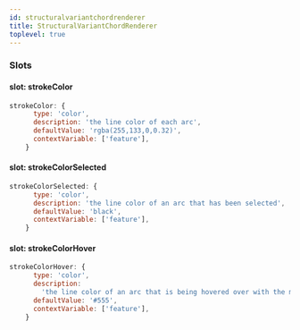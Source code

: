 ```yaml
---
id: structuralvariantchordrenderer
title: StructuralVariantChordRenderer
toplevel: true
---
```


### Slots

#### slot: strokeColor

```js
strokeColor: {
      type: 'color',
      description: 'the line color of each arc',
      defaultValue: 'rgba(255,133,0,0.32)',
      contextVariable: ['feature'],
    }
```

#### slot: strokeColorSelected

```js
strokeColorSelected: {
      type: 'color',
      description: 'the line color of an arc that has been selected',
      defaultValue: 'black',
      contextVariable: ['feature'],
    }
```

#### slot: strokeColorHover

```js
strokeColorHover: {
      type: 'color',
      description:
        'the line color of an arc that is being hovered over with the mouse',
      defaultValue: '#555',
      contextVariable: ['feature'],
    }
```
